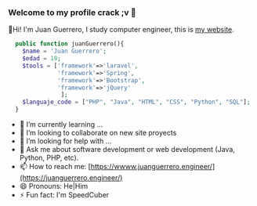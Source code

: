 ### Welcome to my profile crack ;v 👋

🙌Hi! I'm Juan Guerrero, I study computer engineer, this is [my website](https://juanguerrero.engineer/).
```php
  public function juanGuerrero(){
    $name = 'Juan Guerrero';
    $edad = 19;
    $tools = ['framework'=>'laravel', 
              'framework'=>'Spring',
              'framework'=>'Bootstrap',
              'framework'=>'jQuery'
               ];
    $languaje_code = ["PHP", "Java", "HTML", "CSS", "Python", "SQL"];
  }
```
- 🌱 I’m currently learning ...
- 👯 I’m looking to collaborate on new site proyects
- 🤔 I’m looking for help with ...
- 💬 Ask me about software development or web development (Java, Python, PHP, etc).
- 📫 How to reach me: [https://wwww.juanguerrero.engineer/](https://juanguerrero.engineer/)
- 😄 Pronouns: He|Him
- ⚡ Fun fact: I'm SpeedCuber

